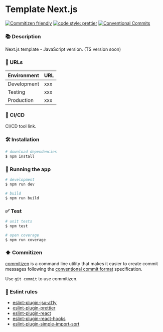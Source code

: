 # Template Next.js

[![Commitizen friendly](https://img.shields.io/badge/commitizen-friendly-brightgreen.svg)](http://commitizen.github.io/cz-cli/)
[![code style: prettier](https://img.shields.io/badge/code_style-prettier-ff69b4.svg)](https://github.com/prettier/prettier)
[![Conventional Commits](https://img.shields.io/badge/Conventional%20Commits-1.0.0-yellow.svg)](https://conventionalcommits.org)

### 📚 Description

Next.js template - JavaScript version. (TS version soon)

### 🔗 URLs

| Environment | URL |
| ----------- | --- |
| Development | xxx |
| Testing     | xxx |
| Production  | xxx |

### 🚀 CI/CD

CI/CD tool link.

### 🛠️ Installation

```bash
# download dependencies
$ npm install
```

### 🏃 Running the app

```bash
# development
$ npm run dev

# build
$ npm run build

```

### ✅ Test

```bash
# unit tests
$ npm test

# open coverage
$ npm run coverage

```

### ⬆️ Commitizen

[commitizen](https://github.com/commitizen/cz-cli) is a command line utility that makes it easier to create commit messages following the [conventional commit format](https://conventionalcommits.org) specification.

Use `git commit` to use commitizen.

### 🔨 Eslint rules

- [eslint-plugin-jsx-a11y](https://github.com/evcohen/eslint-plugin-jsx-a11y#readme),
- [eslint-plugin-prettier]()
- [eslint-plugin-react]()
- [eslint-plugin-react-hooks]()
- [eslint-plugin-simple-import-sort](https://github.com/lydell/eslint-plugin-simple-import-sort#readme)
